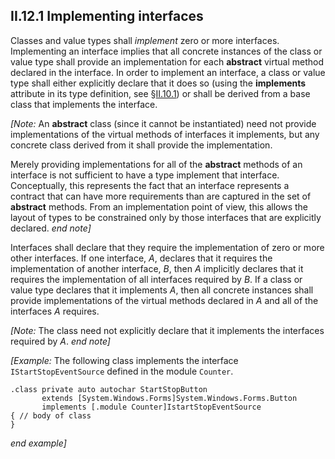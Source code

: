 ## II.12.1 Implementing interfaces

Classes and value types shall *implement* zero or more interfaces. Implementing an interface implies that all concrete instances of the class or value type shall provide an implementation for each **abstract** virtual method declared in the interface. In order to implement an interface, a class or value type shall either explicitly declare that it does so (using the **implements** attribute in its type definition, see §[II.10.1](ii.10.1-type-header-classheader.md)) or shall be derived from a base class that implements the interface.

_[Note:_ An **abstract** class (since it cannot be instantiated) need not provide implementations of the virtual methods of interfaces it implements, but any concrete class derived from it shall provide the implementation.

Merely providing implementations for all of the **abstract** methods of an interface is not sufficient to have a type implement that interface. Conceptually, this represents the fact that an interface represents a contract that can have more requirements than are captured in the set of **abstract** methods. From an implementation point of view, this allows the layout of types to be constrained only by those interfaces that are explicitly declared. _end note]_

Interfaces shall declare that they require the implementation of zero or more other interfaces. If one interface, _A_, declares that it requires the implementation of another interface, _B_, then _A_ implicitly declares that it requires the implementation of all interfaces required by _B_. If a class or value type declares that it implements _A_, then all concrete instances shall provide implementations of the virtual methods declared in _A_ and all of the interfaces _A_ requires.

_[Note:_ The class need not explicitly declare that it implements the interfaces required by _A_. _end note]_

_[Example:_ The following class implements the interface `IStartStopEventSource` defined in the module `Counter`.

 ```ilasm
 .class private auto autochar StartStopButton
        extends [System.Windows.Forms]System.Windows.Forms.Button
        implements [.module Counter]IstartStopEventSource
 { // body of class
 }
 ```

_end example]_
